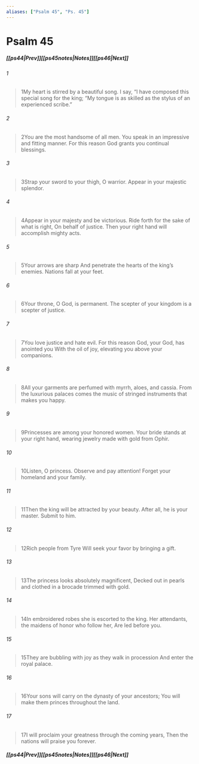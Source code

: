 ```yaml
---
aliases: ["Psalm 45", "Ps. 45"]
---
```

# Psalm 45
##### <span class=arrow-left></span>[[ps44|Prev]]<span class=navigation-separator></span>[[ps45notes|Notes]]<span class=navigation-separator></span>[[ps46|Next]]<span class=arrow-right></span>
###### 1
><span class=verse-first-poetry>1</span>My heart is stirred by a beautiful song.
>I say, “I have composed this special song for the king;
><span class=poetry-quote-double>“</span>My tongue is as skilled as the stylus of an experienced scribe.”
###### 2
><span class=verse-body-poetry>2</span>You are the most handsome of all men.
>You speak in an impressive and fitting manner.
>For this reason God grants you continual blessings.
<div class=paragraph-break></div>

###### 3
><span class=verse-first-poetry>3</span>Strap your sword to your thigh, O warrior.
>Appear in your majestic splendor.
###### 4
><span class=verse-body-poetry>4</span>Appear in your majesty and be victorious.
>Ride forth for the sake of what is right,
>On behalf of justice.
>Then your right hand will accomplish mighty acts.
###### 5
><span class=verse-body-poetry>5</span>Your arrows are sharp
>And penetrate the hearts of the king’s enemies.
>Nations fall at your feet.
<div class=paragraph-break></div>

###### 6
><span class=verse-first-poetry>6</span>Your throne, O God, is permanent.
>The scepter of your kingdom is a scepter of justice.
###### 7
><span class=verse-body-poetry>7</span>You love justice and hate evil.
>For this reason God, your God, has anointed you
>With the oil of joy, elevating you above your companions.
###### 8
><span class=verse-body-poetry>8</span>All your garments are perfumed with myrrh, aloes, and cassia.
>From the luxurious palaces comes the music of stringed instruments that makes you happy.
###### 9
><span class=verse-body-poetry>9</span>Princesses are among your honored women.
>Your bride stands at your right hand, wearing jewelry made with gold from Ophir.
<div class=paragraph-break></div>

###### 10
><span class=verse-first-poetry>10</span>Listen, O princess.
>Observe and pay attention!
>Forget your homeland and your family.
###### 11
><span class=verse-body-poetry>11</span>Then the king will be attracted by your beauty.
>After all, he is your master. Submit to him.
###### 12
><span class=verse-body-poetry>12</span>Rich people from Tyre
>Will seek your favor by bringing a gift.
<div class=paragraph-break></div>

###### 13
><span class=verse-first-poetry>13</span>The princess looks absolutely magnificent,
>Decked out in pearls and clothed in a brocade trimmed with gold.
###### 14
><span class=verse-body-poetry>14</span>In embroidered robes she is escorted to the king.
>Her attendants, the maidens of honor who follow her,
>Are led before you.
###### 15
><span class=verse-body-poetry>15</span>They are bubbling with joy as they walk in procession
>And enter the royal palace.
<div class=paragraph-break></div>

###### 16
><span class=verse-first-poetry>16</span>Your sons will carry on the dynasty of your ancestors;
>You will make them princes throughout the land.
###### 17
><span class=verse-body-poetry>17</span>I will proclaim your greatness through the coming years,
>Then the nations will praise you forever.
##### <span class=arrow-left></span>[[ps44|Prev]]<span class=navigation-separator></span>[[ps45notes|Notes]]<span class=navigation-separator></span>[[ps46|Next]]<span class=arrow-right></span>